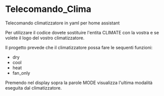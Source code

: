 # Telecomando_Clima
Telecomando climatizzatore in yaml per home assistant

Per utilizzare il codice dovete sostituire l'entita CLIMATE con la vostra e se volete il logo del vostro climatizzatore.

Il progetto prevede che il climatizzatore possa fare le sequenti funzioni:
- dry
- cool
- heat
- fan_only

Premendo nel display sopra la parole MODE visualizza l'ultima modalità eseguita dal climatizzatore.
